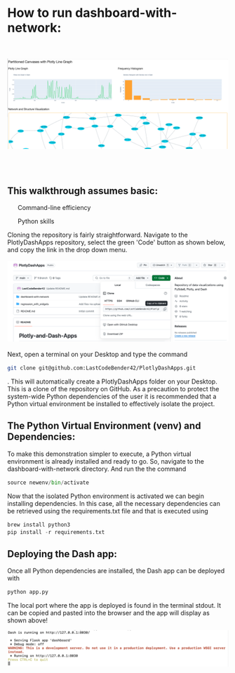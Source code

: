 # How to run dashboard-with-network:
<br></br>
<img src="./data/dashboard.png" alt="Example Image"><br></br>
<br></br>
## This walkthrough assumes basic:
  <ul>Command-line efficiency </ul>
  <ul>Python skills</ul>
Cloning the repository is fairly straightforward. Navigate to the PlotlyDashApps repository, select the green 'Code' button as shown below, and copy the link in the drop down menu. 
<br></br>
<img src="./data/clone-repo.png" alt="Example Image">
<br></br>
Next, open a terminal on your Desktop and type the command 

```bash
git clone git@github.com:LastCodeBender42/PlotlyDashApps.git
```

. This will automatically create a PlotlyDashApps folder on your Desktop. This is a clone of the repository on GitHub. As a precaution to protect the system-wide Python dependencies of the user it is recommended that a Python virtual environment be installed to effectively isolate the project.

## The Python Virtual Environment (venv) and Dependencies:
To make this demonstration simpler to execute, a Python virtual environment is already installed and ready to go. So, navigate to the dashboard-with-network directory. And run the the command 

```python
source newenv/bin/activate
```

Now that the isolated Python environment is activated we can begin installing dependencies. In this case, all the necessary dependencies can be retrieved using the requirements.txt file and that is executed using 

```python
brew install python3
pip install -r requirements.txt
```
## Deploying the Dash app:

Once all Python dependencies are installed, the Dash app can be deployed with

```python
python app.py  
```
The local port where the app is deployed is found in the terminal stdout. It can be copied and pasted into the browser and the app will display as shown above!

<img src="./data/dashport.png" alt="Example Image"><br></br>
<br></br>


